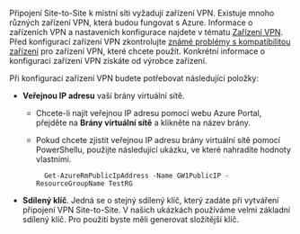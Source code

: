 Připojení Site-to-Site k místní síti vyžadují zařízení VPN. Existuje mnoho různých zařízení VPN, která budou fungovat s Azure. Informace o zařízeních VPN a nastaveních konfigurace najdete v tématu [Zařízení VPN](../articles/vpn-gateway/vpn-gateway-about-vpn-devices.md). Před konfigurací zařízení VPN zkontrolujte [známé problémy s kompatibilitou zařízení](../articles/vpn-gateway/vpn-gateway-about-vpn-devices.md#known) pro zařízení VPN, které chcete použít. Konkrétní informace o konfiguraci zařízení VPN získáte od výrobce zařízení.

Při konfiguraci zařízení VPN budete potřebovat následující položky:

- **Veřejnou IP adresu** vaší brány virtuální sítě.

    -  Chcete-li najít veřejnou IP adresu pomocí webu Azure Portal, přejděte na **Brány virtuální sítě** a klikněte na název brány. 

    - Pokud chcete zjistit veřejnou IP adresu brány virtuální sítě pomocí PowerShellu, použijte následující ukázku, ve které nahradíte hodnoty vlastními.

            Get-AzureRmPublicIpAddress -Name GW1PublicIP -ResourceGroupName TestRG
- **Sdílený klíč**. Jedná se o stejný sdílený klíč, který zadáte při vytváření připojení VPN Site-to-Site. V našich ukázkách používáme velmi základní sdílený klíč. Pro použití byste měli generovat složitější klíč.




